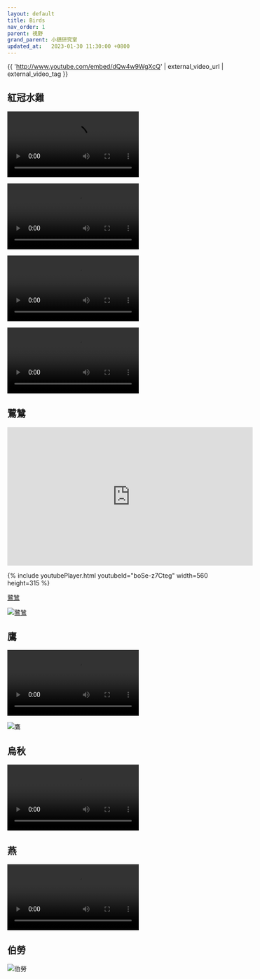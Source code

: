 ```yaml
---
layout: default
title: Birds
nav_order: 1
parent: 視野
grand_parent: 小鎮研究室
updated_at:   2023-01-30 11:30:00 +0800
---
```


{{ 'http://www.youtube.com/embed/dQw4w9WgXcQ' | external_video_url | external_video_tag }}

## 紅冠水雞

![紅冠水雞](./Birds/紅冠水雞.mp4)

![紅冠水雞](./Birds/紅冠水雞.mp4)

![紅冠水雞](./Birds/紅冠水雞2.mov)

![紅冠水雞](./Birds/紅冠水雞2.mov)

## 鷺鷥

<div class="embed-container">
<iframe width="560" height="315" src="https://www.youtube.com/embed/boSe-z7Cteg" title="YouTube video player" frameborder="0" allow="autoplay; encrypted-media" allowfullscreen="allowfullscreen"></iframe> </div>

{% include youtubePlayer.html youtubeId="boSe-z7Cteg" width=560 height=315 %}



[鷺鷥](https://youtu.be/boSe-z7Cteg)

[![鷺鷥](./Birds/鷺鷥.png)](https://youtu.be/boSe-z7Cteg)



## 鷹

![鷹](./Birds/鷹.mov)

![鷹](./Birds/鷹.jpeg)

## 烏秋

![烏秋](./Birds/烏秋.mov)

## 燕

![燕](./Birds/燕.mov)

## 伯勞

![伯勞](./Birds/伯勞.jpeg)
